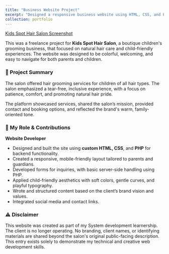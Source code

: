 ```yaml
---
title: "Business Website Project"
excerpt: "Designed a responsive business website using HTML, CSS, and PHP."
collection: portfolio
---
```

[Kids Spot Hair Salon Screenshot](/images/kidsspot_preview.png)

This was a freelance project for **Kids Spot Hair Salon**, a boutique children's grooming business, that focused on natural hair care and child-friendly experiences. The website was designed to be colorful, welcoming, and easy to navigate for both parents and children.


### 💼 Project Summary

The salon offered hair grooming services for children of all hair types. The salon emphasized a tear-free, inclusive experience, with a focus on patience, comfort, and promoting natural hair pride.

The platform showcased services, shared the salon’s mission, provided contact and booking options, and reflected the brand's warm, family-oriented tone.



### 🔧 My Role & Contributions

**Website Developer**  
- Designed and built the site using **custom HTML, CSS**, and **PHP** for backend functionality.  
- Created a responsive, mobile-friendly layout tailored to parents and guardians.  
- Developed forms for inquiries, with basic server-side handling using PHP.  
- Applied child-friendly aesthetics with soft colors, gentle curves, and playful typography.  
- Wrote and structured content based on the client’s brand vision and values.  
- Integrated social media and contact links.

### ⚠️ Disclaimer

This website was created as part of my System development learnership. The client is no longer operating. No branding, client names, or identifying materials are shared beyond the salon's original public-facing description. This entry exists solely to demonstrate my technical and creative web development skills.
